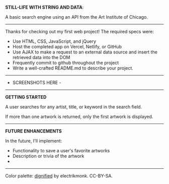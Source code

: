 **STILL-LIFE WITH STRING AND DATA**:

A basic search engine using an API from the Art Institute of Chicago.

----------------------

Thanks for checking out my first web project! The required specs were:

* Use HTML, CSS, JavaScript, and jQuery
* Host the completed app on Vercel, Netlify, or GitHub
* Use AJAX to make a request to an external data source and insert the retrieved data into the DOM
* Frequently commit to github throughout the project
* Write a well-crafted README.md to describe your project.

_______________________

- SCREENSHOTS HERE - 

-----------------------

**GETTING STARTED**

A user searches for any artist, title, or keyword in the search field. 

If more than one artwork is returned, only the first artwork is displayed.

-----------------------

**FUTURE ENHANCEMENTS**

In the future, I'll implement:

* Functionality to save a user's favorite artworks
* Description or trivia of the artwork
*

-------------------------

Color palette: [dignified](https://www.colourlovers.com/palette/1190/dignified) by electrikmonk. CC-BY-SA.